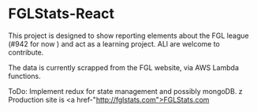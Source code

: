 # FGLStats-React

This project is designed to show reporting elements about the FGL league (#942 for now ) and act as a learning project. ALl are welcome to contribute.

The data is currently scrapped from the FGL website, via AWS Lambda functions.

ToDo: Implement redux for state management and possibly mongoDB.
z
Production site is <a href-"http://fglstats.com">FGLStats.com</a>
